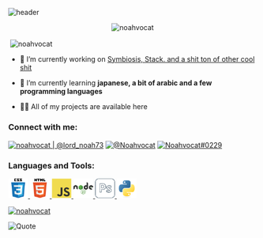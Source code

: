 ![header](https://capsule-render.vercel.app/api?type=waving&color=100:3B0086,100:6200B3,&height=300&section=header&text=AvrgFrnchGuy&desc=Just%20Your%20Average%20French%20Idiot&fontSize=90&animation=fadeIn&descAlignY=65&descAlign=60&fontColor=ffffff)

<p align="center"> <img src="https://komarev.com/ghpvc/?username=noahvocat&label=Profile%20views&color=0e75b6&style=flat" alt="noahvocat" /> </p>

<p>&nbsp;<img align="center" src="https://github-readme-stats.vercel.app/api?username=noahvocat&show_icons=true&locale=en" alt="noahvocat" /></p>

- 🔭 I’m currently working on [Symbiosis, Stack. and a shit ton of other cool shit](https://frenchguy.is-a.dev/repo)

- 🌱 I’m currently learning **japanese, a bit of arabic and a few programming languages**

- 👨‍💻 All of my projects are available here

<h3 align="left">Connect with me:</h3>
<p align="left">
<a href="https://codepen.io/lord_noah73" target="blank"><img align="center" src="https://raw.githubusercontent.com/rahuldkjain/github-profile-readme-generator/master/src/images/icons/Social/codepen.svg" alt="noahvocat | @lord_noah73" height="30" width="40" /></a>
<a href="https://www.youtube.com/@Noahvocat" target="blank"><img align="center" src="https://raw.githubusercontent.com/rahuldkjain/github-profile-readme-generator/master/src/images/icons/Social/youtube.svg" alt="@Noahvocat" height="30" width="40" /></a>
<a href="https://dsc.bio/Noahvocat" target="blank" alt="ACCOUNT SUSPENDED BECAUSE APPARENTLY YOU HAVE TO BE 15 AND NOT 13"><img align="center" src="https://raw.githubusercontent.com/rahuldkjain/github-profile-readme-generator/master/src/images/icons/Social/discord.svg" alt="Noahvocat#0229" height="30" width="40" /></a>
</p>

<h3 align="left">Languages and Tools:</h3>
<p align="left"> <a href="https://www.w3schools.com/css/" target="_blank" rel="noreferrer"> <img src="https://raw.githubusercontent.com/devicons/devicon/master/icons/css3/css3-original-wordmark.svg" alt="css3" width="40" height="40"/> </a> <a href="https://www.w3.org/html/" target="_blank" rel="noreferrer"> <img src="https://raw.githubusercontent.com/devicons/devicon/master/icons/html5/html5-original-wordmark.svg" alt="html5" width="40" height="40"/> </a> <a href="https://developer.mozilla.org/en-US/docs/Web/JavaScript" target="_blank" rel="noreferrer"> <img src="https://raw.githubusercontent.com/devicons/devicon/master/icons/javascript/javascript-original.svg" alt="javascript" width="40" height="40"/> </a> <a href="https://nodejs.org" target="_blank" rel="noreferrer"> <img src="https://raw.githubusercontent.com/devicons/devicon/master/icons/nodejs/nodejs-original-wordmark.svg" alt="nodejs" width="40" height="40"/> </a> <a href="https://www.photoshop.com/en" target="_blank" rel="noreferrer"> <img src="https://raw.githubusercontent.com/devicons/devicon/master/icons/photoshop/photoshop-line.svg" alt="photoshop" width="40" height="40"/> </a> <a href="https://www.python.org" target="_blank" rel="noreferrer"> <img src="https://raw.githubusercontent.com/devicons/devicon/master/icons/python/python-original.svg" alt="python" width="40" height="40"/> </a> </p>


<p align="left"> <a href="https://github.com/ryo-ma/github-profile-trophy"><img src="https://github-profile-trophy.vercel.app/?username=noahvocat" alt="noahvocat" /></a> </p>

![Quote](https://github-readme-quotes-bay.vercel.app/quote?theme=dark)
